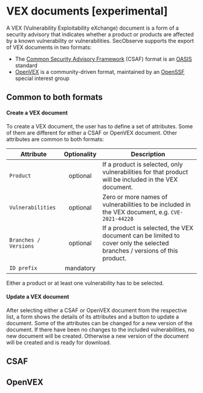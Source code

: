 # VEX documents [experimental]

A VEX (Vulnerability Exploitability eXchange) document is a form of a security advisory that indicates whether a product or products are affected by a known vulnerability or vulnerabilities. SecObserve supports the export of VEX documents in two formats:

* The [Common Security Advisory Framework](https://docs.oasis-open.org/csaf/csaf/v2.0/os/csaf-v2.0-os.html) (CSAF) format is an [OASIS](https://www.oasis-open.org/) standard 
* [OpenVEX](https://github.com/openvex/spec/blob/main/OPENVEX-SPEC.md) is a community-driven format, maintained by an [OpenSSF](https://openssf.org/) special interest group

## Common to both formats

#### Create a VEX document

To create a VEX document, the user has to define a set of attributes. Some of them are different for either a CSAF or OpenVEX document. Other attributes are common to both formats:

| Attribute         | Optionality | Description |
|-----------------------|:-----------:|-------------|
| `Product`             | optional    | If a product is selected, only vulnerabilities for that product will be included in the VEX document. |
| `Vulnerabilities`     | optional    | Zero or more names of vulnerabilities to be included in the VEX document, e.g. `CVE-2021-44228` |
| `Branches / Versions` | optional    | If a product is selected, the VEX document can be limited to cover only the selected branches / versions of this product. |
| `ID prefix`           | mandatory   |  |

Either a product or at least one vulnerability has to be selected.


#### Update a VEX document

After selecting either a CSAF or OpenVEX document from the respective list, a form shows the details of its attributes and a button to update a document. Some of the attributes can be changed for a new version of the document. If there have been no changes to the included vulnerabilities, no new document will be created. Otherwise a new version of the document will be created and is ready for download.

## CSAF

## OpenVEX
